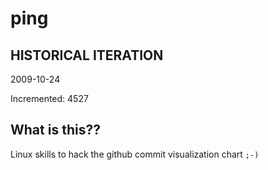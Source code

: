 # ping

## HISTORICAL ITERATION
2009-10-24

Incremented: 4527

## What is this?? 
Linux skills to hack the github commit visualization chart `;-)`
